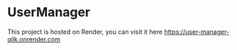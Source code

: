 # UserManager
This project is hosted on Render, you can visit it here https://user-manager-qilk.onrender.com

